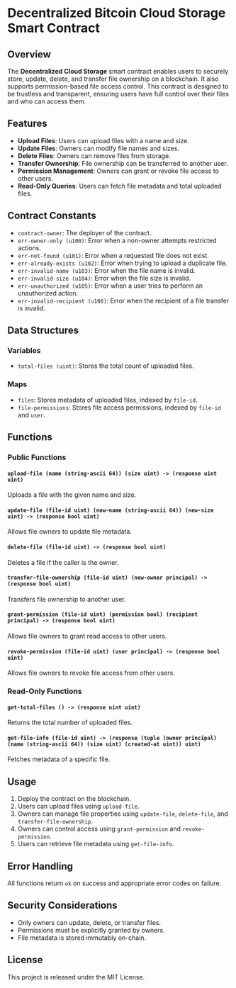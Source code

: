 # Decentralized Bitcoin Cloud Storage Smart Contract

## Overview
The **Decentralized Cloud Storage** smart contract enables users to securely store, update, delete, and transfer file ownership on a blockchain. It also supports permission-based file access control. This contract is designed to be trustless and transparent, ensuring users have full control over their files and who can access them.

## Features
- **Upload Files**: Users can upload files with a name and size.
- **Update Files**: Owners can modify file names and sizes.
- **Delete Files**: Owners can remove files from storage.
- **Transfer Ownership**: File ownership can be transferred to another user.
- **Permission Management**: Owners can grant or revoke file access to other users.
- **Read-Only Queries**: Users can fetch file metadata and total uploaded files.

## Contract Constants
- `contract-owner`: The deployer of the contract.
- `err-owner-only (u100)`: Error when a non-owner attempts restricted actions.
- `err-not-found (u101)`: Error when a requested file does not exist.
- `err-already-exists (u102)`: Error when trying to upload a duplicate file.
- `err-invalid-name (u103)`: Error when the file name is invalid.
- `err-invalid-size (u104)`: Error when the file size is invalid.
- `err-unauthorized (u105)`: Error when a user tries to perform an unauthorized action.
- `err-invalid-recipient (u106)`: Error when the recipient of a file transfer is invalid.

## Data Structures
### Variables
- `total-files (uint)`: Stores the total count of uploaded files.

### Maps
- `files`: Stores metadata of uploaded files, indexed by `file-id`.
- `file-permissions`: Stores file access permissions, indexed by `file-id` and `user`.

## Functions
### Public Functions
#### `upload-file (name (string-ascii 64)) (size uint) -> (response uint uint)`
Uploads a file with the given name and size.

#### `update-file (file-id uint) (new-name (string-ascii 64)) (new-size uint) -> (response bool uint)`
Allows file owners to update file metadata.

#### `delete-file (file-id uint) -> (response bool uint)`
Deletes a file if the caller is the owner.

#### `transfer-file-ownership (file-id uint) (new-owner principal) -> (response bool uint)`
Transfers file ownership to another user.

#### `grant-permission (file-id uint) (permission bool) (recipient principal) -> (response bool uint)`
Allows file owners to grant read access to other users.

#### `revoke-permission (file-id uint) (user principal) -> (response bool uint)`
Allows file owners to revoke file access from other users.

### Read-Only Functions
#### `get-total-files () -> (response uint uint)`
Returns the total number of uploaded files.

#### `get-file-info (file-id uint) -> (response (tuple (owner principal) (name (string-ascii 64)) (size uint) (created-at uint)) uint)`
Fetches metadata of a specific file.

## Usage
1. Deploy the contract on the blockchain.
2. Users can upload files using `upload-file`.
3. Owners can manage file properties using `update-file`, `delete-file`, and `transfer-file-ownership`.
4. Owners can control access using `grant-permission` and `revoke-permission`.
5. Users can retrieve file metadata using `get-file-info`.

## Error Handling
All functions return `ok` on success and appropriate error codes on failure.

## Security Considerations
- Only owners can update, delete, or transfer files.
- Permissions must be explicitly granted by owners.
- File metadata is stored immutably on-chain.

## License
This project is released under the MIT License.

